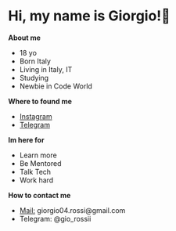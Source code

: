 <h1>Hi, my name is Giorgio!👋</h1>
<b>About me</b>

<ul>
  <li>18 yo</li>
  <li>Born Italy</li>
  <li>Living in Italy, IT</li>
  <li>Studying</li>
  <li>Newbie in Code World</li>
</ul>


<b>Where to found me</b>
<ul>
  <a href="https://www.instagram.com/gio_rossii_/"><li>Instagram</li></a>
  <!--- <a href=""><li>Email</li></a> --->
  <a href=""><li>Telegram</li></a>  
</ul>

<b>Im here for</b>
<ul>
  <li>Learn more</li>
  <li>Be Mentored</li>
  <li>Talk Tech</li>
  <li>Work hard</li>
</ul>


<b>How to contact me</b>
<ul>
 <li><a href="mailto:giorgio04.rossi@gmail.com">Mail:</a> giorgio04.rossi@gmail.com</li>
 <li>Telegram: @gio_rossii</li>
</ul>

<!---
- 👋 Hi, I’m @Giorgio-Rossi
- 👀 I’m interested in ...
- 🌱 I’m currently learning Kotlin Language
- 💞️ I’m looking to collaborate on ...
- 📫 How to reach me giorgio04.rossi@gmail.com

Giorgio-Rossi/Giorgio-Rossi is a ✨ special ✨ repository because its `README.md` (this file) appears on your GitHub profile.
You can click the Preview link to take a look at your changes.
--->
